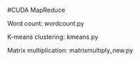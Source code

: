#CUDA MapReduce

Word count: wordcount.py

K-means clustering: kmeans.py

Matrix multiplication: matrixmultiply_new.py
